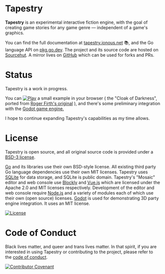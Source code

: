 # Tapestry

**Tapestry** is an experimental interactive fiction engine, with the goal of creating game stories for any game genre — independent of a game's graphics.

You can find the full documentation at [tapestry.ionous.net](https://tapestry.ionous.net/) 📚, and the Go language API on [pkg.go.dev](https://pkg.go.dev/git.sr.ht/~ionous/tapestry). The project and its source code are hosted on [Sourcehut](https://sr.ht/~ionous/Tapestry/).  A mirror lives on [GitHub](https://github.com/ionous/tapestry) which can be used for forks and PRs.

# Status

Tapestry is a work in progress. 

You can [![Play](https://img.shields.io/badge/Play%20%E2%86%97-blue)](https://tapestry.ionous.net/cloak-of-darkness.html) a small example in your browser ( the "Cloak of Darkness", ported from [Roger Firth's original](https://www.ifwiki.org/Cloak_of_Darkness) ), and there's some preliminary integration with the [Godot game engine.](https://godotengine.org)  

I hope to continue expanding Tapestry's capabilities as my time allows.

# License

Tapestry is open source, and all original source code is provided under a [BSD-3 license](https://git.sr.ht/~ionous/tapestry/tree/main/item/LICENSE). 

[Go](https://go.dev/) and its libraries use their own BSD-style license. All existing third party Go language dependencies use their own MIT licenses. Tapestry uses [SQLite](https://www.sqlite.org/) for data storage, and SQLite is public domain. Tapestry's "Mosaic" editor and web console use [Blockly](https://developers.google.com/blockly) and [Vue.js](https://vuejs.org/) which are licensed under the Apache 2.0 and MIT licenses respectively. Development of the editor and web console require [Node.js](https://nodejs.org/) and a variety of modules each of which use their own (open source) licenses. [Godot](https://godotengine.org) is used for demonstrating 3D party engine integration. It uses an MIT license.

[![License](https://img.shields.io/badge/License-BSD_3--Clause-blue.svg)](https://git.sr.ht/~ionous/tapestry/tree/main/item/LICENSE)

# Code of Conduct

Black lives matter, and queer and trans lives matter. In that spirit, if you are interested in using Tapestry or contributing to the project, please refer to the [code of conduct](https://git.sr.ht/~ionous/tapestry/tree/main/item/CODE_OF_CONDUCT.md).

[![Contributor Covenant](https://img.shields.io/badge/Contributor%20Covenant-2.1-4baaaa.svg)](https://git.sr.ht/~ionous/tapestry/tree/main/item/CODE_OF_CONDUCT.md)
